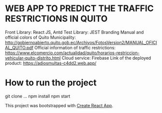# WEB APP TO PREDICT THE TRAFFIC RESTRICTIONS IN QUITO
Front Library: React JS, Antd
Test Library: JEST
Branding Manual and official colors of Quito Municipality: http://gobiernoabierto.quito.gob.ec/Archivos/FotosVersion2/MANUAL_OFICIAL_QUITO.pdf
Official information of traffic restrictions: https://www.elcomercio.com/actualidad/quito/horarios-restriccion-vehicular-quito-distrito.html
Cloud service: Firebase
Link of the deployed product: https://adiosmultas-c4dd2.web.app/


# How to run the project

git clone ...
npm install
npm start

This project was bootstrapped with [Create React App](https://github.com/facebook/create-react-app).

